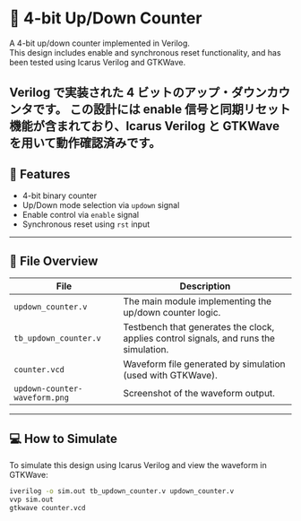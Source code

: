 # 🔁 4-bit Up/Down Counter

A 4-bit up/down counter implemented in Verilog.  
This design includes enable and synchronous reset functionality, and has been tested using Icarus Verilog and GTKWave.

Verilog で実装された 4 ビットのアップ・ダウンカウンタです。
この設計には enable 信号と同期リセット機能が含まれており、Icarus Verilog と GTKWave を用いて動作確認済みです。
---

## 📘 Features

- 4-bit binary counter
- Up/Down mode selection via `updown` signal
- Enable control via `enable` signal
- Synchronous reset using `rst` input

---

## 📂 File Overview

| File                  | Description |
|-----------------------|-------------|
| `updown_counter.v`    | The main module implementing the up/down counter logic. |
| `tb_updown_counter.v` | Testbench that generates the clock, applies control signals, and runs the simulation. |
| `counter.vcd`         | Waveform file generated by simulation (used with GTKWave). |
| `updown-counter-waveform.png`      | Screenshot of the waveform output. |

---

## 💻 How to Simulate

To simulate this design using Icarus Verilog and view the waveform in GTKWave:

```bash
iverilog -o sim.out tb_updown_counter.v updown_counter.v
vvp sim.out
gtkwave counter.vcd

